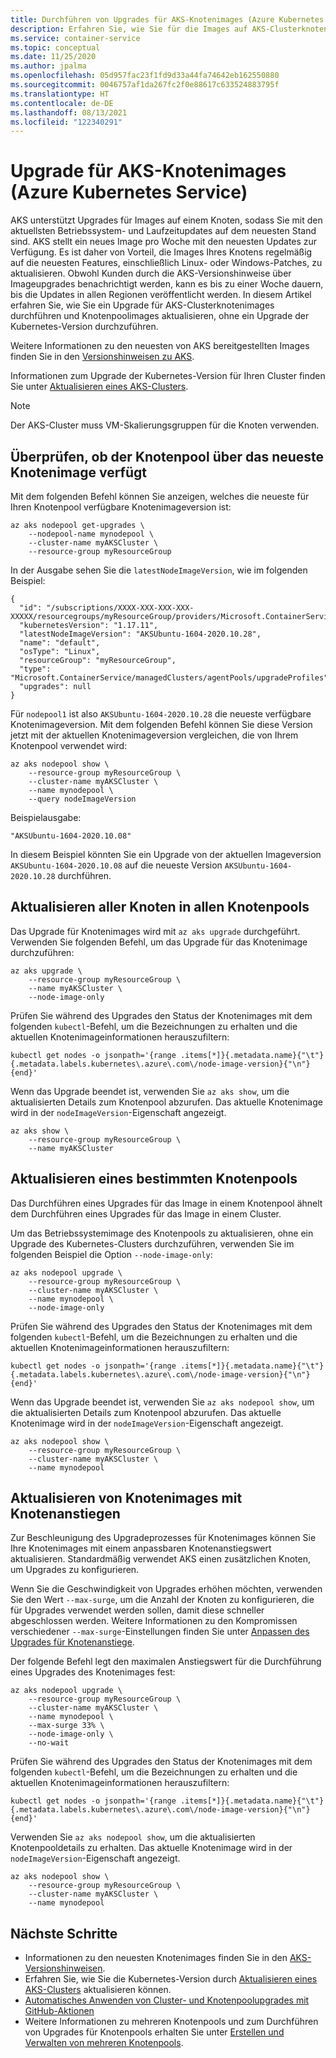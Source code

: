 ```yaml
---
title: Durchführen von Upgrades für AKS-Knotenimages (Azure Kubernetes Service)
description: Erfahren Sie, wie Sie für die Images auf AKS-Clusterknoten und Knotenpools ein Upgrade durchführen.
ms.service: container-service
ms.topic: conceptual
ms.date: 11/25/2020
ms.author: jpalma
ms.openlocfilehash: 05d957fac23f1fd9d33a44fa74642eb162550880
ms.sourcegitcommit: 0046757af1da267fc2f0e88617c633524883795f
ms.translationtype: HT
ms.contentlocale: de-DE
ms.lasthandoff: 08/13/2021
ms.locfileid: "122340291"
---
```

# <a name="azure-kubernetes-service-aks-node-image-upgrade"></a>Upgrade für AKS-Knotenimages (Azure Kubernetes Service)

AKS unterstützt Upgrades für Images auf einem Knoten, sodass Sie mit den aktuellsten Betriebssystem- und Laufzeitupdates auf dem neuesten Stand sind. AKS stellt ein neues Image pro Woche mit den neuesten Updates zur Verfügung. Es ist daher von Vorteil, die Images Ihres Knotens regelmäßig auf die neuesten Features, einschließlich Linux- oder Windows-Patches, zu aktualisieren. Obwohl Kunden durch die AKS-Versionshinweise über Imageupgrades benachrichtigt werden, kann es bis zu einer Woche dauern, bis die Updates in allen Regionen veröffentlicht werden. In diesem Artikel erfahren Sie, wie Sie ein Upgrade für AKS-Clusterknotenimages durchführen und Knotenpoolimages aktualisieren, ohne ein Upgrade der Kubernetes-Version durchzuführen.

Weitere Informationen zu den neuesten von AKS bereitgestellten Images finden Sie in den [Versionshinweisen zu AKS](https://github.com/Azure/AKS/releases).

Informationen zum Upgrade der Kubernetes-Version für Ihren Cluster finden Sie unter [Aktualisieren eines AKS-Clusters][upgrade-cluster].

> [!NOTE]
> Der AKS-Cluster muss VM-Skalierungsgruppen für die Knoten verwenden.

## <a name="check-if-your-node-pool-is-on-the-latest-node-image"></a>Überprüfen, ob der Knotenpool über das neueste Knotenimage verfügt

Mit dem folgenden Befehl können Sie anzeigen, welches die neueste für Ihren Knotenpool verfügbare Knotenimageversion ist: 

```azurecli
az aks nodepool get-upgrades \
    --nodepool-name mynodepool \
    --cluster-name myAKSCluster \
    --resource-group myResourceGroup
```

In der Ausgabe sehen Sie die `latestNodeImageVersion`, wie im folgenden Beispiel:

```output
{
  "id": "/subscriptions/XXXX-XXX-XXX-XXX-XXXXX/resourcegroups/myResourceGroup/providers/Microsoft.ContainerService/managedClusters/myAKSCluster/agentPools/nodepool1/upgradeProfiles/default",
  "kubernetesVersion": "1.17.11",
  "latestNodeImageVersion": "AKSUbuntu-1604-2020.10.28",
  "name": "default",
  "osType": "Linux",
  "resourceGroup": "myResourceGroup",
  "type": "Microsoft.ContainerService/managedClusters/agentPools/upgradeProfiles",
  "upgrades": null
}
```

Für `nodepool1` ist also `AKSUbuntu-1604-2020.10.28` die neueste verfügbare Knotenimageversion. Mit dem folgenden Befehl können Sie diese Version jetzt mit der aktuellen Knotenimageversion vergleichen, die von Ihrem Knotenpool verwendet wird:

```azurecli
az aks nodepool show \
    --resource-group myResourceGroup \
    --cluster-name myAKSCluster \
    --name mynodepool \
    --query nodeImageVersion
```

Beispielausgabe:

```output
"AKSUbuntu-1604-2020.10.08"
```

In diesem Beispiel könnten Sie ein Upgrade von der aktuellen Imageversion `AKSUbuntu-1604-2020.10.08` auf die neueste Version `AKSUbuntu-1604-2020.10.28` durchführen. 

## <a name="upgrade-all-nodes-in-all-node-pools"></a>Aktualisieren aller Knoten in allen Knotenpools

Das Upgrade für Knotenimages wird mit `az aks upgrade` durchgeführt. Verwenden Sie folgenden Befehl, um das Upgrade für das Knotenimage durchzuführen:

```azurecli
az aks upgrade \
    --resource-group myResourceGroup \
    --name myAKSCluster \
    --node-image-only
```

Prüfen Sie während des Upgrades den Status der Knotenimages mit dem folgenden `kubectl`-Befehl, um die Bezeichnungen zu erhalten und die aktuellen Knotenimageinformationen herauszufiltern:

```azurecli
kubectl get nodes -o jsonpath='{range .items[*]}{.metadata.name}{"\t"}{.metadata.labels.kubernetes\.azure\.com\/node-image-version}{"\n"}{end}'
```

Wenn das Upgrade beendet ist, verwenden Sie `az aks show`, um die aktualisierten Details zum Knotenpool abzurufen. Das aktuelle Knotenimage wird in der `nodeImageVersion`-Eigenschaft angezeigt.

```azurecli
az aks show \
    --resource-group myResourceGroup \
    --name myAKSCluster
```

## <a name="upgrade-a-specific-node-pool"></a>Aktualisieren eines bestimmten Knotenpools

Das Durchführen eines Upgrades für das Image in einem Knotenpool ähnelt dem Durchführen eines Upgrades für das Image in einem Cluster.

Um das Betriebssystemimage des Knotenpools zu aktualisieren, ohne ein Upgrade des Kubernetes-Clusters durchzuführen, verwenden Sie im folgenden Beispiel die Option `--node-image-only`:

```azurecli
az aks nodepool upgrade \
    --resource-group myResourceGroup \
    --cluster-name myAKSCluster \
    --name mynodepool \
    --node-image-only
```

Prüfen Sie während des Upgrades den Status der Knotenimages mit dem folgenden `kubectl`-Befehl, um die Bezeichnungen zu erhalten und die aktuellen Knotenimageinformationen herauszufiltern:

```azurecli
kubectl get nodes -o jsonpath='{range .items[*]}{.metadata.name}{"\t"}{.metadata.labels.kubernetes\.azure\.com\/node-image-version}{"\n"}{end}'
```

Wenn das Upgrade beendet ist, verwenden Sie `az aks nodepool show`, um die aktualisierten Details zum Knotenpool abzurufen. Das aktuelle Knotenimage wird in der `nodeImageVersion`-Eigenschaft angezeigt.

```azurecli
az aks nodepool show \
    --resource-group myResourceGroup \
    --cluster-name myAKSCluster \
    --name mynodepool
```

## <a name="upgrade-node-images-with-node-surge"></a>Aktualisieren von Knotenimages mit Knotenanstiegen

Zur Beschleunigung des Upgradeprozesses für Knotenimages können Sie Ihre Knotenimages mit einem anpassbaren Knotenanstiegswert aktualisieren. Standardmäßig verwendet AKS einen zusätzlichen Knoten, um Upgrades zu konfigurieren.

Wenn Sie die Geschwindigkeit von Upgrades erhöhen möchten, verwenden Sie den Wert `--max-surge`, um die Anzahl der Knoten zu konfigurieren, die für Upgrades verwendet werden sollen, damit diese schneller abgeschlossen werden. Weitere Informationen zu den Kompromissen verschiedener `--max-surge`-Einstellungen finden Sie unter [Anpassen des Upgrades für Knotenanstiege][max-surge].

Der folgende Befehl legt den maximalen Anstiegswert für die Durchführung eines Upgrades des Knotenimages fest:

```azurecli
az aks nodepool upgrade \
    --resource-group myResourceGroup \
    --cluster-name myAKSCluster \
    --name mynodepool \
    --max-surge 33% \
    --node-image-only \
    --no-wait
```

Prüfen Sie während des Upgrades den Status der Knotenimages mit dem folgenden `kubectl`-Befehl, um die Bezeichnungen zu erhalten und die aktuellen Knotenimageinformationen herauszufiltern:

```azurecli
kubectl get nodes -o jsonpath='{range .items[*]}{.metadata.name}{"\t"}{.metadata.labels.kubernetes\.azure\.com\/node-image-version}{"\n"}{end}'
```

Verwenden Sie `az aks nodepool show`, um die aktualisierten Knotenpooldetails zu erhalten. Das aktuelle Knotenimage wird in der `nodeImageVersion`-Eigenschaft angezeigt.

```azurecli
az aks nodepool show \
    --resource-group myResourceGroup \
    --cluster-name myAKSCluster \
    --name mynodepool
```

## <a name="next-steps"></a>Nächste Schritte

- Informationen zu den neuesten Knotenimages finden Sie in den [AKS-Versionshinweisen](https://github.com/Azure/AKS/releases).
- Erfahren Sie, wie Sie die Kubernetes-Version durch [Aktualisieren eines AKS-Clusters][upgrade-cluster] aktualisieren können.
- [Automatisches Anwenden von Cluster- und Knotenpoolupgrades mit GitHub-Aktionen][github-schedule]
- Weitere Informationen zu mehreren Knotenpools und zum Durchführen von Upgrades für Knotenpools erhalten Sie unter [Erstellen und Verwalten von mehreren Knotenpools][use-multiple-node-pools].

<!-- LINKS - internal -->
[upgrade-cluster]: upgrade-cluster.md
[github-schedule]: node-upgrade-github-actions.md
[use-multiple-node-pools]: use-multiple-node-pools.md
[max-surge]: upgrade-cluster.md#customize-node-surge-upgrade
[az-extension-add]: /cli/azure/extension#az_extension_add
[az-extension-update]: /cli/azure/extension#az_extension_update
